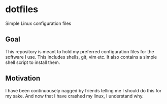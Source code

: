 # dotfiles
Simple Linux configuration files

## Goal
This repository is meant to hold my preferred configuration files
for the software I use. This includes shells, git, vim etc. It also
contains a simple shell script to install them.

## Motivation
I have been continuousely nagged by friends telling me I should do this for
my sake. And now that I have crashed my linux, I understand why.

